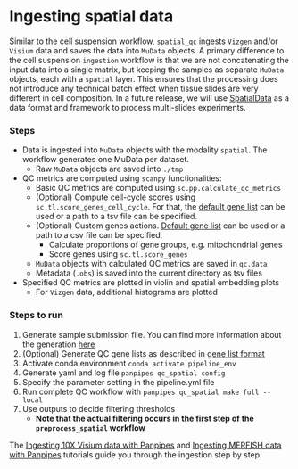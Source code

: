 Ingesting spatial data
========================


Similar to the cell suspension workflow, `spatial_qc` ingests `Vizgen` and/or `Visium` data and saves the data into `MuData` objects. 
A primary difference to the cell suspension `ingestion` workflow is that we are not concatenating the input data into a single matrix, but keeping the samples as separate `MuData` objects, each with a `spatial` layer. This ensures that the processing does not introduce any technical batch effect when tissue slides are very different in cell composition. In a future release, we will use [SpatialData](https://spatialdata.scverse.org/en/latest/tutorials/notebooks/notebooks.html) as a data format and framework to process multi-slides experiments.
 

### Steps

- Data is ingested into `MuData` objects with the modality `spatial`. The workflow generates one MuData per dataset.
    - Raw `MuData` objects are saved into `./tmp`
- QC metrics are computed using `scanpy` functionalities: 
    - Basic QC metrics are computed using `sc.pp.calculate_qc_metrics`
    - (Optional) Compute cell-cycle scores using `sc.tl.score_genes_cell_cycle`. For that, the [default gene list](../../panpipes/resources/cell_cycle_genes.tsv) can be used or a path to a tsv file can be specified. 
    - (Optional) Custom genes actions. [Default gene list](../../panpipes/resources/qc_genelist_1.0.csv) can be used or a path to a csv file can be specified. 
        - Calculate proportions of gene groups, e.g. mitochondrial genes
        - Score genes using `sc.tl.score_genes`
    - `MuData` objects with calculated QC metrics are saved in `qc.data`
    - Metadata (`.obs`) is saved into the current directory as tsv files
- Specified QC metrics are plotted in violin and spatial embedding plots
    - For `Vizgen` data, additional histograms are plotted 




### Steps to run 

1.  Generate sample submission file. You can find more information about the generation [here](../usage/setup_for_spatial_workflows.md)
2.  (Optional) Generate QC gene lists as described in [gene list format](../usage/gene_list_format.md)
3.  Activate conda environment `conda activate pipeline_env`
4.  Generate yaml and log file `panpipes qc_spatial config`
5.  Specify the parameter setting in the pipeline.yml file
6.  Run complete QC workflow with `panpipes qc_spatial make full --local`
7.  Use outputs to decide filtering thresholds
    -   **Note that the actual filtering occurs in the first step of the `preprocess_spatial` workflow**


The [Ingesting 10X Visium data with Panpipes]() and [Ingesting MERFISH data with Panpipes]() tutorials guide you through the ingestion step by step. 


